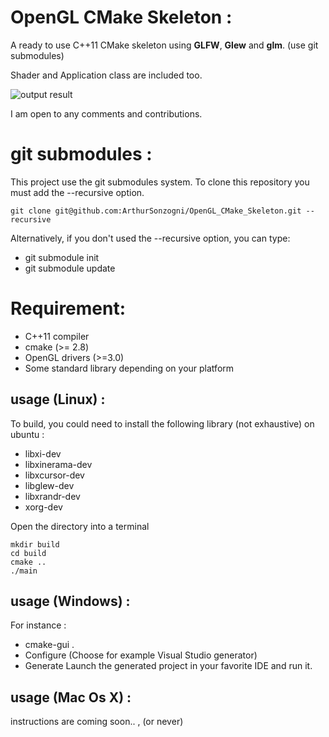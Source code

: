 OpenGL CMake Skeleton :
=======================

A ready to use C++11 CMake skeleton using **GLFW**, **Glew** and **glm**.  (use git submodules)

Shader and Application class are included too.

![output result](output.gif)


I am open to any comments and contributions.


git submodules :
================

This project use the git submodules system.
To clone this repository you must add the --recursive option.
```
git clone git@github.com:ArthurSonzogni/OpenGL_CMake_Skeleton.git --recursive
```
Alternatively, if you don't used the --recursive option, you can type:
* git submodule init
* git submodule update


Requirement:
============
* C++11 compiler
* cmake (>= 2.8)
* OpenGL drivers (>=3.0)
* Some standard library depending on your platform

usage (Linux) : 
---------------
To build, you could need to install the following library (not exhaustive) on ubuntu :
* libxi-dev
* libxinerama-dev
* libxcursor-dev
* libglew-dev
* libxrandr-dev
* xorg-dev

Open the directory into a terminal
```
mkdir build
cd build
cmake ..
./main
```

usage (Windows) :
-----------------
For instance :
* cmake-gui .
* Configure (Choose for example Visual Studio generator)
* Generate
Launch the generated project in your favorite IDE and run it.


usage (Mac Os X) :
------------------
instructions are coming soon.. ,  (or never) 
